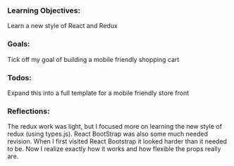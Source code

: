 ### Learning Objectives: 
Learn a new style of React and Redux

### Goals: 
Tick off my goal of building a mobile friendly shopping cart

### Todos: 
Expand this into a full template for a mobile friendly store front

### Reflections: 
The redux work was light, but I focused more on learning the new style of redux (using types.js). React BootStrap was also some much needed revision. When I first visited React Bootstrap it looked harder than it needed to be. Now I realize exactly how it works and how flexible the props really are. 
